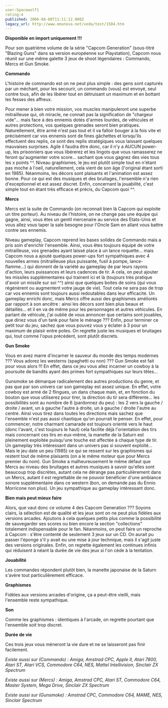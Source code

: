 ```yaml
---
user:Spacewolf1
rating:4
published: 2006-08-08T11:11:12.000Z
legacy_url: http://www.emunova.net/veda/test/1584.htm
---
```

**Disponible en import uniquement !!!**  

  

Pour son quatrième volume de la série "Capcom Generation" (sous-titré "Blazing Guns" dans sa version européenne sur Playstation), Capcom nous réunit sur une même galette 3 jeux de shoot légendaires : Commando, Mercs et Gun Smoke.  

  

**Commando**  

L'histoire de commando est on ne peut plus simple : des gens sont capturés par un méchant, pour les secourir, un commando (vous) est envoyé, seul contre tous, afin de les libérer tout en détruisant un maximum et en bottant les fesses des affreux.  

Pour mener à bien votre mission, vos muscles manipuleront une superbe mitrailleuse qui, oh miracle, ne connait pas la signification de "chargeur vide"... mais face à des ennemis dotés d'armes lourdes, de véhicules et autres protections, vos quelques grenades seront bien pratiques. Naturellement, être armé n'est pas tout et il va falloir bouger à la fois vite et précisément car vos ennemis sont de fines gâchettes et lorsqu'ils effectuent des replis, ce sont des replis stratégiques vous laissant quelques mauvaises surprises. Agile il faudra être donc, car il n'y a AUCUN power-up, les prisonniers que vous libèrerez et les lingots que vous ramasserez ne feront qu'augmenter votre score... sachant que vous gagnez des vies tous les x points ^^. Niveau graphismes, le jeu est plutôt simple tout en n'étant pas moche à l'oeil, naturellement, cela vient de son âge (l'original étant sorti en 1985). Néanmoins, les décors sont plaisants et l'animation est assez bonne. Pour ce qui est des musiques et des bruitages, l'ensemble n'a rien d'exceptionnel et est assez discret. Enfin, concernant la jouabilité, c'est simple tout en étant très efficace et précis, du Capcom quoi ^^.  

  

**Mercs**  

Mercs est la suite de Commando (on reconnait bien là Capcom qui exploite un titre porteur). Au niveau de l'histoire, on ne change pas une équipe qui gagne, ainsi, vous êtes un gentil mercenaire au service des Etats-Unis et vous allez vous taper la sale besogne pour l'Oncle Sam en allant vous battre contre ses ennemis.  

Niveau gameplay, Capcom reprend les bases solides de Commando mais a pris soin d'enrichir l'ensemble. Ainsi, vous êtes toujours équipé de votre mitrailleuse, vos grenades ayant laissé place à un lance roquette... mais Capcom nous a ajouté quelques power-ups fort sympathiques avec 4 nouvelles armes (mitrailleuse plus puissante, fusil à pompe, lance-flamme...) qui donnent de la variété au gameplay de par leurs rayons d'action, leurs puissances et leurs cadences de tir. A cela, on peut ajouter les missiles supplémentaires qui trainent ici et là (toujours très pratique d'avoir un missile sur soi ^^) ainsi que quelques boites de soins (qui vous régénèrent ou augmentent votre jauge de vie). Tout cela ne sera pas de trop car vos ennemis sont toujours aussi redoutables dans leur efficacité. Un gameplay enrichi donc, mais Mercs offre aussi des graphismes améliorés par rapport à son ancêtre : ainsi les décors sont bien plus beaux et détaillés... et il en va de même pour les personnages et autres véhicules. En parlant de véhicule, j'ai oublié de vous annoncer que certains sont jouables, que diriez vous d'un tank pour faire le ménage ??? Enfin, pour terminer ce petit tour du jeu, sachez que vous pouvez vous y éclater à 3 pour un maximum de plaisir entre potes. On regrette juste les musiques et bruitages qui, tout comme l'opus précédent, sont plutôt discrets.  

  

**Gun Smoke**  

Vous en avez marre d'incarner le sauveur du monde des temps modernes ??? Vous adorez les westerns (spaghetti ou non) ??? Gun Smoke est fait pour vous alors !!! En effet, dans ce jeu vous allez incarner un cowboy à la poursuite de bandits ayant des primes fort sympathiques sur leurs têtes...  

Gunsmoke se démarque radicalement des autres productions du genre, et pas que par son univers car son gameplay est assez unique. En effet, votre cowboy est armé de 2 flingues, un dans chaque main, et, en fonction du bouton que vous utiliserez pour tirer, la direction du tir sera différente... les possibilités sont au nombre de 6 (pardonnez du peu) : les 2 vers la gauche / droite / avant, un à gauche l'autre à droite, un à gauche / droite l'autre au centre. Ainsi vous tirez dans toutes les directions mais sachez que l'ensemble n'est pas aussi chaotique qu'on pourrait le penser. En effet, pour commencer, notre charmant camarade est toujours orienté vers le haut (donc l'avant, c'est toujours le haut) cela facilite déjà l'orientation des tirs mais concernant ces tirs en eux-même, la manette de la Saturn est pleinement exploitée puisqu'une touche est affectée à chaque type de tir. Un gameplay très intéressant dans un univers pas si souvent exploité... Mais le jeu date un peu (1985) ce qui se ressent sur les graphismes qui restent tout de même plaisants (on a le même moteur que pour Mercs premier du nom). Gun Smoke a malheureusement le même défaut que Mercs au niveau des bruitages et autres musiques à savoir qu'elles sont beaucoup trop discrètes, autant cela ne dérange pas particulièrement dans un Mercs, autant il est regrettable de ne pouvoir bénéficier d'une ambiance sonore supplémentaire dans ce western (bon, on demande pas du Ennio Morricone non plus). Un jeu sympathique au gameplay intéressant donc.  

  

**Bien mais peut mieux faire**  

Alors, que vaut donc ce volume 4 des Capcom Generation ??? Soyons clairs, la sélection est de qualité et les jeux sont on ne peut plus fidèles aux versions arcades. Ajoutons à cela quelques petits plus comme la possibilité de sauvegarder ses scores ou bien encore la section "collections" totalement indispensable pour le fan. Néanmoins, on peut faire un reproche à Capcom : s'être contenté de seulement 3 jeux sur un CD. On aurait pu passer l'éponge s'il y avait eu une mise à jour technique, mais il s'agit juste des versions originales. Enfin, on regrette également les continues infinis qui réduisent à néant la durée de vie des jeux si l'on cède à la tentation.  

  

  

**Jouabilité**  

Les commandes répondent plutôt bien, la manette japonaise de la Saturn s'avère tout particulièrement efficace.  

**Graphismes**  

Fidèles aux versions arcades d'origine, ça a peut-être vieilli, mais l'ensemble reste sympathique.  

**Son**  

Comme les graphismes : identiques à l'arcade, on regrette pourtant que l'ensemble soit trop discret.  

**Durée de vie**  

Ces trois jeux vous mèneront la vie dure et ne se laisseront pas finir facilement.  

  

_Existe aussi sur (Commando) :_ _Amiga, Amstrad CPC, Apple II, Atari 7800, Atari ST, Atari VCS, Commodore C64, NES, Mattel Intellivision, Sinclair ZX Spectrum_  

_Existe aussi sur (Mercs) :_ _Amiga, Amstrad CPC, Atari ST, Commodore C64, Master System, Mega Drive, Sinclair ZX Spectrum_  

_Existe aussi sur (Gunsmoke) :_ _Amstrad CPC, Commodore C64, MAME, NES, Sinclair Spectrum_